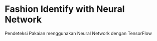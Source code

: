 # Fashion Identify with Neural Network
Pendeteksi Pakaian menggunakan Neural Network dengan TensorFlow
